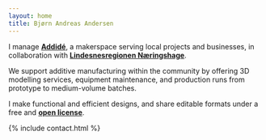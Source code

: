 ```yaml
---
layout: home
title: Bjørn Andreas Andersen
---
```


I manage <a href="https://www.addide.no" rel="nofollow"><strong>Addidé</strong></a>, a makerspace serving local projects and businesses, in collaboration with <a href="https://www.naringshagen.no" rel="nofollow"><strong>Lindesnesregionen Næringshage</strong></a>.

We support additive manufacturing within the community by offering 3D modelling services, equipment maintenance, and production runs from prototype to medium-volume batches.

I make functional and efficient designs, and share editable formats under a free and <a href="https://creativecommons.org/licenses/by-sa/4.0/" rel="nofollow"><strong>open license</strong></a>.

{% include contact.html %}